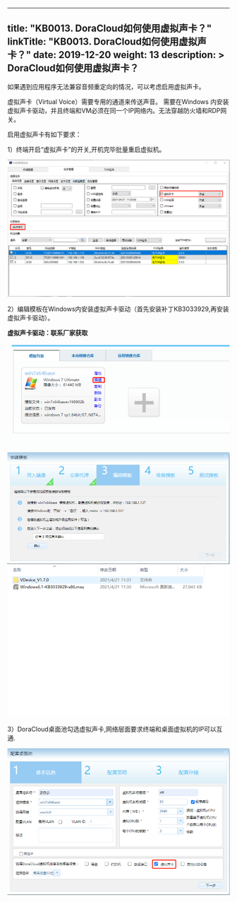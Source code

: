 
---
title: "KB0013. DoraCloud如何使用虚拟声卡？"
linkTitle: "KB0013. DoraCloud如何使用虚拟声卡？"
date: 2019-12-20
weight: 13
description: >
   DoraCloud如何使用虚拟声卡？
---


如果遇到应用程序无法兼容音频重定向的情况，可以考虑启用虚拟声卡。

虚拟声卡（Virtual Voice）需要专用的通道来传送声音。 需要在Windows 内安装虚拟声卡驱动，并且终端和VM必须在同一个IP网络内。无法穿越防火墙和RDP网关。

启用虚拟声卡有如下要求：

1）终端开启“虚拟声卡”的开关,开机完毕批量重启虚拟机。 

![](./images/doracloud_Virtual1.png)


2）编辑模板在Windows内安装虚拟声卡驱动（首先安装补丁KB3033929,再安装虚拟声卡驱动）。 

 **虚拟声卡驱动：联系厂家获取** 

![](./images/doracloud_Virtual2.png)
![](./images/doracloud_Virtual3.png)
![](./images/doracloud_Virtual4.png)

3）DoraCloud桌面池勾选虚拟声卡,网络层面要求终端和桌面虚拟机的IP可以互通.

![](./images/doracloud_Virtual5.png)



